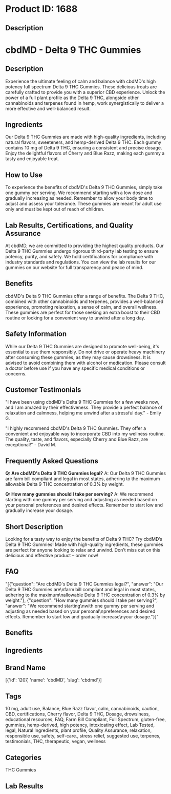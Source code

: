# Product ID: 1688
## Description
<h1>cbdMD - Delta 9 THC Gummies</h1>
<h2>Description</h2>
<p>Experience the ultimate feeling of calm and balance with cbdMD's high potency full spectrum Delta 9 THC Gummies. These delicious treats are carefully crafted to provide you with a superior CBD experience. Unlock the power of a full plant profile as the Delta 9 THC, alongside other cannabinoids and terpenes found in hemp, work synergistically to deliver a more effective and well-balanced result.</p>
<h2>Ingredients</h2>
<p>Our Delta 9 THC Gummies are made with high-quality ingredients, including natural flavors, sweeteners, and hemp-derived Delta 9 THC. Each gummy contains 10 mg of Delta 9 THC, ensuring a consistent and precise dosage. Enjoy the delightful flavors of Cherry and Blue Razz, making each gummy a tasty and enjoyable treat.</p>
<h2>How to Use</h2>
<p>To experience the benefits of cbdMD's Delta 9 THC Gummies, simply take one gummy per serving. We recommend starting with a low dose and gradually increasing as needed. Remember to allow your body time to adjust and assess your tolerance. These gummies are meant for adult use only and must be kept out of reach of children.</p>
<h2>Lab Results, Certifications, and Quality Assurance</h2>
<p>At cbdMD, we are committed to providing the highest quality products. Our Delta 9 THC Gummies undergo rigorous third-party lab testing to ensure potency, purity, and safety. We hold certifications for compliance with industry standards and regulations. You can view the lab results for our gummies on our website for full transparency and peace of mind.</p>
<h2>Benefits</h2>
<p>cbdMD's Delta 9 THC Gummies offer a range of benefits. The Delta 9 THC, combined with other cannabinoids and terpenes, provides a well-balanced experience, promoting relaxation, a sense of calm, and overall wellness. These gummies are perfect for those seeking an extra boost to their CBD routine or looking for a convenient way to unwind after a long day.</p>
<h2>Safety Information</h2>
<p>While our Delta 9 THC Gummies are designed to promote well-being, it's essential to use them responsibly. Do not drive or operate heavy machinery after consuming these gummies, as they may cause drowsiness. It is advised to avoid combining them with alcohol or medication. Please consult a doctor before use if you have any specific medical conditions or concerns.</p>
<h2>Customer Testimonials</h2>
<p>"I have been using cbdMD's Delta 9 THC Gummies for a few weeks now, and I am amazed by their effectiveness. They provide a perfect balance of relaxation and calmness, helping me unwind after a stressful day." - Emily G.</p>
<p>"I highly recommend cbdMD's Delta 9 THC Gummies. They offer a convenient and enjoyable way to incorporate CBD into my wellness routine. The quality, taste, and flavors, especially Cherry and Blue Razz, are exceptional!" - David M.</p>
<h2>Frequently Asked Questions</h2>
<p><strong>Q: Are cbdMD's Delta 9 THC Gummies legal?</strong> A: Our Delta 9 THC Gummies are farm bill compliant and legal in most states, adhering to the maximum allowable Delta 9 THC concentration of 0.3% by weight.</p>
<p><strong>Q: How many gummies should I take per serving?</strong> A: We recommend starting with one gummy per serving and adjusting as needed based on your personal preferences and desired effects. Remember to start low and gradually increase your dosage.</p>

## Short Description
<p>Looking for a tasty way to enjoy the benefits of Delta 9 THC? Try cbdMD&#8217;s Delta 9 THC Gummies! Made with high-quality ingredients, these gummies are perfect for anyone looking to relax and unwind. Don&#8217;t miss out on this delicious and effective product &#8211; order now!</p>

## FAQ
"[{\"question\": \"Are cbdMD's Delta 9 THC Gummies legal?\", \"answer\": \"Our Delta 9 THC Gummies are\\nfarm bill compliant and legal in most states, adhering to the maximum\\nallowable Delta 9 THC concentration of 0.3% by weight.\"}, {\"question\": \"How many gummies should I take per serving?\", \"answer\": \"We recommend starting\\nwith one gummy per serving and adjusting as needed based on your personal\\npreferences and desired effects. Remember to start low and gradually increase\\nyour dosage.\"}]"
## Benefits

## Ingredients

## Brand Name
[{'id': 1207, 'name': 'cbdMD', 'slug': 'cbdmd'}]
## Tags
10 mg, adult use, Balance, Blue Razz flavor, calm, cannabinoids, caution, CBD, certifications, Cherry flavor, Delta 9 THC, Dosage, drowsiness, educational resources, FAQ, Farm Bill Compliant, Full Spectrum, gluten-free, gummies, hemp-derived, high potency, intoxicating effect, Lab Tested, legal, Natural Ingredients, plant profile, Quality Assurance, relaxation, responsible use, safety, self-care., stress relief, suggested use, terpenes, testimonials, THC, therapeutic, vegan, wellness
## Categories
THC Gummies
## Lab Results

